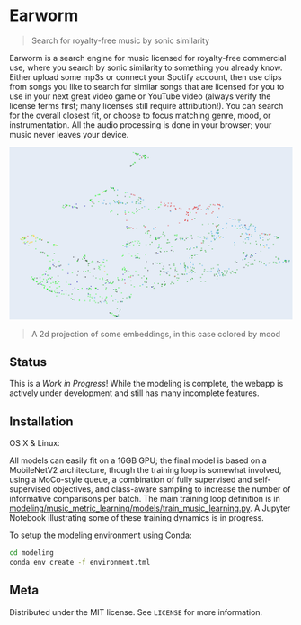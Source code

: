 # Earworm
> Search for royalty-free music by sonic similarity

Earworm is a search engine for music licensed for royalty-free commercial use, where you search by sonic similarity to something you already know. Either upload some mp3s or connect your Spotify account, then use clips from songs you like to search for similar songs that are licensed for you to use in your next great video game or YouTube video (always verify the license terms first; many licenses still require attribution!). You can search for the overall closest fit, or choose to focus matching genre, mood, or instrumentation. All the audio processing is done in your browser; your music never leaves your device.

![A 2D (UMAP) projection of some music embeddings, colored by mood](embeddings_by_mood.png)
> A 2d projection of some embeddings, in this case colored by mood

## Status

This is a *Work in Progress*! While the modeling is complete, the webapp is actively under development and still has many incomplete features.

## Installation

OS X & Linux:

All models can easily fit on a 16GB GPU; the final model is based on a MobileNetV2 architecture, though the training loop is somewhat involved, using a MoCo-style queue, a combination of fully supervised and self-supervised objectives, and class-aware sampling to increase the number of informative comparisons per batch. The main training loop definition is in [modeling/music_metric_learning/models/train_music_learning.py](modeling/music_metric_learning/models/train_music_learning.py). A Jupyter Notebook illustrating some of these training dynamics is in progress.

To setup the modeling environment using Conda:

```sh
cd modeling
conda env create -f environment.tml
```

## Meta

Distributed under the MIT license. See ``LICENSE`` for more information.
